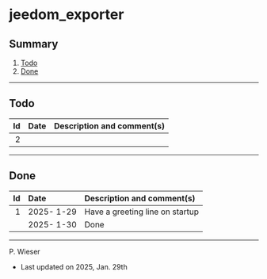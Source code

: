 # jeedom_exporter

## Summary

1. [Todo](#todo)
2. [Done](#done)

---
## Todo

|   Id | Date       | Description and comment(s) |
| ---: | :---       | :---                       |
|    2 |  |  |

---
## Done

|   Id | Date       | Description and comment(s) |
| ---: | :---       | :---                       |
|    1 | 2025- 1-29 | Have a greeting line on startup |
|      | 2025- 1-30 | Done |

---
P. Wieser
- Last updated on 2025, Jan. 29th
